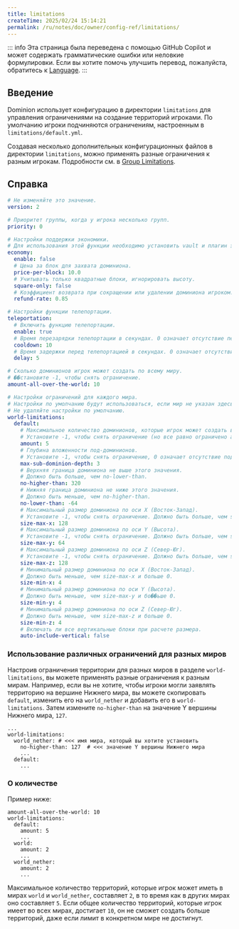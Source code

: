 ```yaml
---
title: limitations
createTime: 2025/02/24 15:14:21
permalink: /ru/notes/doc/owner/config-ref/limitations/
---
```


::: info
Эта страница была переведена с помощью GitHub Copilot и может содержать грамматические ошибки или неловкие формулировки.
Если вы хотите помочь улучшить перевод, пожалуйста, обратитесь к [Language](/ru/notes/doc/owner/config-ref/languages/).
:::

## Введение

Dominion использует конфигурацию в директории `limitations` для управления ограничениями на создание территорий игроками. По умолчанию игроки подчиняются ограничениям, настроенным в `limitations/default.yml`.

Создавая несколько дополнительных конфигурационных файлов в директории `limitations`, можно применять разные ограничения к разным игрокам. Подробности см. в [Group Limitations](/ru/notes/doc/owner/other/multi-limitations/).

## Справка

```yaml :collapsed-lines
# Не изменяйте это значение.
version: 2

# Приоритет группы, когда у игрока несколько групп.
priority: 0

# Настройки поддержки экономики.
# Для использования этой функции необходимо установить vault и плагин экономики.
economy:
  enable: false
  # Цена за блок для захвата доминиона.
  price-per-block: 10.0
  # Учитывать только квадратные блоки, игнорировать высоту.
  square-only: false
  # Коэффициент возврата при сокращении или удалении доминиона игроком.
  refund-rate: 0.85

# Настройки функции телепортации.
teleportation:
  # Включить функцию телепортации.
  enable: true
  # Время перезарядки телепортации в секундах. 0 означает отсутствие перезарядки.
  cooldown: 10
  # Время задержки перед телепортацией в секундах. 0 означает отсутствие задержки.
  delay: 5

# Сколько доминионов игрок может создать по всему миру.
# ��становите -1, чтобы снять ограничение.
amount-all-over-the-world: 10

# Настройки ограничений для каждого мира.
# Настройки по умолчанию будут использоваться, если мир не указан здесь.
# Не удаляйте настройки по умолчанию.
world-limitations:
  default:
    # Максимальное количество доминионов, которые игрок может создать в этом мире.
    # Установите -1, чтобы снять ограничение (но все равно ограничено amount-all-over-the-world).
    amount: 5
    # Глубина вложенности под-доминионов.
    # Установите -1, чтобы снять ограничение, 0 означает отсутствие под-доминионов.
    max-sub-dominion-depth: 3
    # Верхняя граница доминиона не выше этого значения.
    # Должно быть больше, чем no-lower-than.
    no-higher-than: 320
    # Нижняя граница доминиона не ниже этого значения.
    # Должно быть меньше, чем no-higher-than.
    no-lower-than: -64
    # Максимальный размер доминиона по оси X (Восток-Запад).
    # Установите -1, чтобы снять ограничение. Должно быть больше, чем size-min-x и больше 0.
    size-max-x: 128
    # Максимальный размер доминиона по оси Y (Высота).
    # Установите -1, чтобы снять ограничение. Должно быть больше, чем size-min-y и больше 0.
    size-max-y: 64
    # Максимальный размер доминиона по оси Z (Север-Юг).
    # Установите -1, чтобы снять ограничение. Должно быть больше, чем size-min-z и больше 0.
    size-max-z: 128
    # Минимальный размер доминиона по оси X (Восток-Запад).
    # Должно быть меньше, чем size-max-x и больше 0.
    size-min-x: 4
    # Минимальный размер доминиона по оси Y (Высота).
    # Должно быть меньше, чем size-max-y и бо��ьше 0.
    size-min-y: 4
    # Минимальный размер доминиона по оси Z (Север-Юг).
    # Должно быть меньше, чем size-max-z и больше 0.
    size-min-z: 4
    # Включать ли все вертикальные блоки при расчете размера.
    auto-include-vertical: false

```

### Использование различных ограничений для разных миров

Настроив ограничения территории для разных миров в разделе `world-limitations`, вы можете применять разные ограничения к разным мирам.
Например, если вы не хотите, чтобы игроки могли заявлять территорию на вершине Нижнего мира, вы можете скопировать `default`, изменить его на `world_nether` и добавить его в `world-limitations`.
Затем измените `no-higher-than` на значение Y вершины Нижнего мира, `127`.

```yaml{4}
...
world-limitations:
  world_nether: # <<< имя мира, который вы хотите установить
    no-higher-than: 127  # <<< значение Y вершины Нижнего мира
    ...
  default:   
    ...
```

### О количестве

Пример ниже:

```yaml{1,4,7,10}
amount-all-over-the-world: 10
world-limitations:
  default:
    amount: 5
    ...
  world:
    amount: 2
    ...
  world_nether:
    amount: 2
    ...
```

Максимальное количество территорий, которые игрок может иметь в мирах `world` и `world_nether`, составляет `2`, в то время как в других мирах оно составляет `5`.
Если общее количество территорий, которые игрок имеет во всех мирах, достигает `10`, он не сможет создать больше территорий, даже если лимит в конкретном мире не достигнут.
